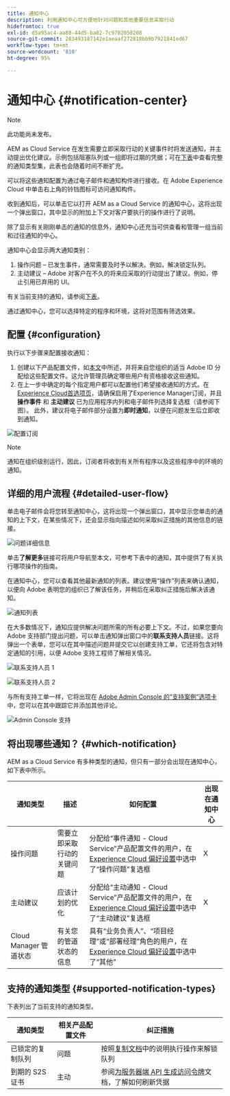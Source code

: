 ```yaml
---
title: 通知中心
description: 利用通知中心可方便地针对问题和其他重要信息采取行动
hidefromtoc: true
exl-id: d5a95ac4-aa88-44d5-ba02-7c9702050208
source-git-commit: 283493187142e1aeaaf272818bb9b7921841ed67
workflow-type: tm+mt
source-wordcount: '810'
ht-degree: 95%

---
```


# 通知中心 {#notification-center}

>[!NOTE]
>此功能尚未发布。

AEM as Cloud Service 在发生需要立即采取行动的关键事件时将发送通知，并主动提出优化建议。示例包括阻塞队列或一组即将过期的凭据；可在[下表](#supported-notification-types)中查看完整的通知类型集，此表也会随着时间不断扩充。

可以将这些通知配置为通过电子邮件和通知构件进行接收。在 Adobe Experience Cloud 中单击右上角的铃铛图标可访问通知构件。

收到通知后，可以单击它以打开 AEM as a Cloud Service 的通知中心，这将出现一个弹出窗口，其中显示的附加上下文对客户要执行的操作进行了说明。

除了显示有关刚刚单击的通知的信息外，通知中心还充当可供查看和管理一组当前和过往通知的中心。<!-- It can be accessed directly at the url TBD (Alexandru: I'm intentionally keeping it TBD for now so customers don't find it) -->

通知中心会显示两大通知类别：

1. 操作问题 – 已发生事件，通常需要及时予以解决。例如，解决锁定队列。
1. 主动建议 – Adobe 对客户在不久的将来应采取的行动提出了建议。例如，停止引用已弃用的 UI。

有关当前支持的通知，请参阅[下表](#supported-notification-types)。

通过通知中心，您可以选择特定的程序和环境，这将对范围有筛选效果。

## 配置 {#configuration}

执行以下步骤来配置接收通知：

1. 创建以下产品配置文件，如[本文](/help/journey-onboarding/notification-profiles.md)中所述，并将来自您组织的适当 Adobe ID 分配给这些配置文件。这允许管理员确定哪些用户有资格接收这些通知。
1. 在上一步中确定的每个指定用户都可以配置他们希望接收通知的方式。在 [Experience Cloud首选项页](https://experience.adobe.com/preferences/notification-section)，请确保启用了Experience Manager订阅，并且 **操作事件** 和 **主动建议** 已为应用程序内列和电子邮件列选择复选框（请参阅下图）。 此外，建议将电子邮件部分设置为&#x200B;**即时通知**，以便在问题发生后立即收到通知。

![配置订阅](/help/operations/assets/configure-subscriptions.png)

>[!NOTE]
>通知在组织级别运行，因此，订阅者将收到有关所有程序以及这些程序中的环境的通知。

## 详细的用户流程 {#detailed-user-flow}

单击电子邮件会将您转至通知中心，这将出现一个弹出窗口，其中显示您单击的通知的上下文，在某些情况下，还会显示指向描述如何采取纠正措施的其他信息的链接。

![问题详细信息](/help/operations/assets/incident-details.png)

单击&#x200B;**了解更多**&#x200B;链接可将用户导航至本文，可参考下表中的通知，其中提供了有关执行哪项操作的指南。

在通知中心，您可以查看其他最新通知的列表。建议使用“操作”列表来确认通知，以便向 Adobe 表明您的组织已了解该任务，并稍后在采取纠正措施后解决该通知。

![通知列表](/help/operations/assets/notification-list.png)

在大多数情况下，通知应提供解决问题所需的所有必要上下文。不过，如果您要向 Adobe 支持部门提出问题，可以单击通知弹出窗口中的&#x200B;**联系支持人员**&#x200B;链接。这将弹出一个表单，您可以在其中描述问题并提交它以创建支持工单，它还将包含对特定通知的引用，以便 Adobe 支持工程师了解相关情况。

![联系支持人员 1](/help/operations/assets/contact-support1.png)

![联系支持人员 2](/help/operations/assets/contact-support2.png)

与所有支持工单一样，它将出现在 [Adobe Admin Console 的“支持案例”选项卡](https://helpx.adobe.com/enterprise/using/support-for-enterprise.html)中，您可以在其中跟踪它并添加其他评论。

![Admin Console 支持](/help/operations/assets/admin-console-support.png)

## 将出现哪些通知？ {#which-notification}

AEM as a Cloud Service 有多种类型的通知，但只有一部分会出现在通知中心，如下表中所示。

| 通知类型 | 描述 | 如何配置 | 出现在通知中心 |
|---|---|---|---|
| 操作问题 | 需要立即采取行动的关键问题 | 分配给“事件通知 - Cloud Service”产品配置文件的用户，在 [Experience Cloud 偏好设置](https://experience.adobe.com/preferences)中选中了“操作问题”复选框 | X |
| 主动建议 | 应该计划的优化 | 分配给“主动通知 - Cloud Service”产品配置文件的用户，在 [Experience Cloud 偏好设置](https://experience.adobe.com/preferences)中选中了“主动建议”复选框 | X |
| Cloud Manager 管道状态 | 有关您的管道状态的信息 | 具有“业务负责人”、“项目经理”或“部署经理”角色的用户，在 [Experience Cloud 偏好设置](https://experience.adobe.com/preferences)中选中了“其他” |  |

## 支持的通知类型 {#supported-notification-types}

下表列出了当前支持的通知类型。

| 通知类型 | 相关产品配置文件 | 纠正措施 |
|---|---|---|
| 已锁定的复制队列 | 问题 | 按照[复制文档](/help/operations/replication.md#troubleshooting)中的说明执行操作来解锁队列 |
| 到期的 S2S 证书 | 主动 | 参阅[为服务器端 API 生成访问令牌](/help/implementing/developing/introduction/generating-access-tokens-for-server-side-apis.md#refresh-credentials)文档，了解如何刷新凭据 |

